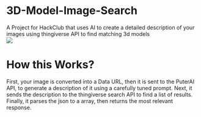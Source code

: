 # 3D-Model-Image-Search
A Project for HackClub that uses AI to create a detailed description of your images using thingiverse API to find matching 3d models <br>
<img src="https://cloud-j2ki5j0y1-hack-club-bot.vercel.app/0demo.gif"/>
# How this Works?
First, your image is converted into a Data URL, then it is sent to the PuterAI API, to generate a description of it using a carefully tuned prompt.
Next, it sends the description to the thingiverse search API to find a list of results.
Finally, it parses the json to a array, then returns the most relevant response.
